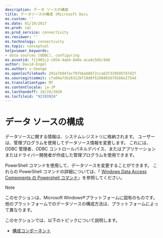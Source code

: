 ```yaml
---
description: データ ソースの構成
title: データソースの構成 |Microsoft Docs
ms.custom: ''
ms.date: 01/19/2017
ms.prod: sql
ms.prod_service: connectivity
ms.reviewer: ''
ms.technology: connectivity
ms.topic: conceptual
helpviewer_keywords:
- data sources [ODBC], configuring
ms.assetid: f11985c2-c054-4ab4-840e-aca4c585c9d8
author: David-Engel
ms.author: v-daenge
ms.openlocfilehash: 291e7b047acf9fbbab86f2cca63f319595f87d2f
ms.sourcegitcommit: cfa04a73b26312bf18d8f6296891679166e2754d
ms.translationtype: MT
ms.contentlocale: ja-JP
ms.lasthandoff: 10/19/2020
ms.locfileid: "92193924"
---
```

# <a name="configuring-data-sources"></a>データ ソースの構成
データソースに関する情報は、システムレジストリに格納されます。 ユーザーは、管理プログラムを使用してデータソース情報を変更します。 これには、ODBC 管理者、ODBC コントロールパネルデバイス、またはアプリケーションまたはドライバー開発者が作成した管理プログラムを使用できます。  
  
 PowerShell コマンドを使用して、データソースを変更することができます。 これらの PowerShell コマンドの詳細については、「 [Windows Data Access Components の Powershell コマンド](/previous-versions/windows/desktop/jj134064(v=vs.85))」を参照してください。  
  
> [!NOTE]  
>  このセクションは、Microsoft Windows®プラットフォームに固有のものです。 他のプラットフォームでのデータソースの構成方法は、プラットフォームによって異なります。  
  
 このセクションでは、以下のトピックについて説明します。  
  
-   [構成コンポーネント](../../../odbc/reference/install/configuration-components.md)